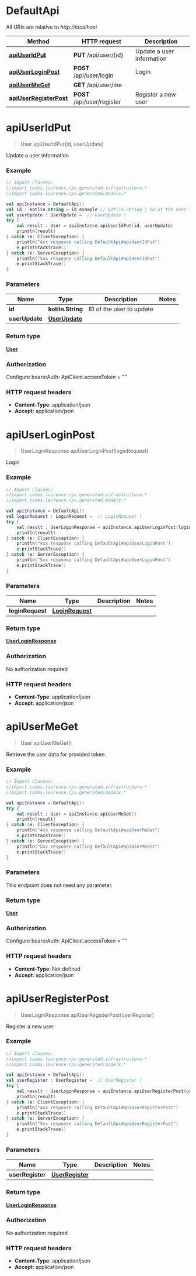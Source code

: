 # DefaultApi

All URIs are relative to *http://localhost*

Method | HTTP request | Description
------------- | ------------- | -------------
[**apiUserIdPut**](DefaultApi.md#apiUserIdPut) | **PUT** /api/user/{id} | Update a user information
[**apiUserLoginPost**](DefaultApi.md#apiUserLoginPost) | **POST** /api/user/login | Login
[**apiUserMeGet**](DefaultApi.md#apiUserMeGet) | **GET** /api/user/me | 
[**apiUserRegisterPost**](DefaultApi.md#apiUserRegisterPost) | **POST** /api/user/register | Register a new user


<a name="apiUserIdPut"></a>
# **apiUserIdPut**
> User apiUserIdPut(id, userUpdate)

Update a user information

### Example
```kotlin
// Import classes:
//import codes.laurence.rpv.generated.infrastructure.*
//import codes.laurence.rpv.generated.models.*

val apiInstance = DefaultApi()
val id : kotlin.String = id_example // kotlin.String | ID of the user to update
val userUpdate : UserUpdate =  // UserUpdate | 
try {
    val result : User = apiInstance.apiUserIdPut(id, userUpdate)
    println(result)
} catch (e: ClientException) {
    println("4xx response calling DefaultApi#apiUserIdPut")
    e.printStackTrace()
} catch (e: ServerException) {
    println("5xx response calling DefaultApi#apiUserIdPut")
    e.printStackTrace()
}
```

### Parameters

Name | Type | Description  | Notes
------------- | ------------- | ------------- | -------------
 **id** | **kotlin.String**| ID of the user to update |
 **userUpdate** | [**UserUpdate**](UserUpdate.md)|  |

### Return type

[**User**](User.md)

### Authorization


Configure bearerAuth:
    ApiClient.accessToken = ""

### HTTP request headers

 - **Content-Type**: application/json
 - **Accept**: application/json

<a name="apiUserLoginPost"></a>
# **apiUserLoginPost**
> UserLoginResponse apiUserLoginPost(loginRequest)

Login

### Example
```kotlin
// Import classes:
//import codes.laurence.rpv.generated.infrastructure.*
//import codes.laurence.rpv.generated.models.*

val apiInstance = DefaultApi()
val loginRequest : LoginRequest =  // LoginRequest | 
try {
    val result : UserLoginResponse = apiInstance.apiUserLoginPost(loginRequest)
    println(result)
} catch (e: ClientException) {
    println("4xx response calling DefaultApi#apiUserLoginPost")
    e.printStackTrace()
} catch (e: ServerException) {
    println("5xx response calling DefaultApi#apiUserLoginPost")
    e.printStackTrace()
}
```

### Parameters

Name | Type | Description  | Notes
------------- | ------------- | ------------- | -------------
 **loginRequest** | [**LoginRequest**](LoginRequest.md)|  |

### Return type

[**UserLoginResponse**](UserLoginResponse.md)

### Authorization

No authorization required

### HTTP request headers

 - **Content-Type**: application/json
 - **Accept**: application/json

<a name="apiUserMeGet"></a>
# **apiUserMeGet**
> User apiUserMeGet()



Retrieve the user data for provided token

### Example
```kotlin
// Import classes:
//import codes.laurence.rpv.generated.infrastructure.*
//import codes.laurence.rpv.generated.models.*

val apiInstance = DefaultApi()
try {
    val result : User = apiInstance.apiUserMeGet()
    println(result)
} catch (e: ClientException) {
    println("4xx response calling DefaultApi#apiUserMeGet")
    e.printStackTrace()
} catch (e: ServerException) {
    println("5xx response calling DefaultApi#apiUserMeGet")
    e.printStackTrace()
}
```

### Parameters
This endpoint does not need any parameter.

### Return type

[**User**](User.md)

### Authorization


Configure bearerAuth:
    ApiClient.accessToken = ""

### HTTP request headers

 - **Content-Type**: Not defined
 - **Accept**: application/json

<a name="apiUserRegisterPost"></a>
# **apiUserRegisterPost**
> UserLoginResponse apiUserRegisterPost(userRegister)

Register a new user

### Example
```kotlin
// Import classes:
//import codes.laurence.rpv.generated.infrastructure.*
//import codes.laurence.rpv.generated.models.*

val apiInstance = DefaultApi()
val userRegister : UserRegister =  // UserRegister | 
try {
    val result : UserLoginResponse = apiInstance.apiUserRegisterPost(userRegister)
    println(result)
} catch (e: ClientException) {
    println("4xx response calling DefaultApi#apiUserRegisterPost")
    e.printStackTrace()
} catch (e: ServerException) {
    println("5xx response calling DefaultApi#apiUserRegisterPost")
    e.printStackTrace()
}
```

### Parameters

Name | Type | Description  | Notes
------------- | ------------- | ------------- | -------------
 **userRegister** | [**UserRegister**](UserRegister.md)|  |

### Return type

[**UserLoginResponse**](UserLoginResponse.md)

### Authorization

No authorization required

### HTTP request headers

 - **Content-Type**: application/json
 - **Accept**: application/json

